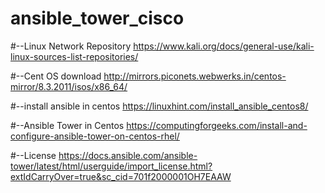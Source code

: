# ansible_tower_cisco


#--Linux Network Repository
https://www.kali.org/docs/general-use/kali-linux-sources-list-repositories/

#--Cent OS download
http://mirrors.piconets.webwerks.in/centos-mirror/8.3.2011/isos/x86_64/

#--install ansible in centos
https://linuxhint.com/install_ansible_centos8/

#--Ansible Tower in Centos
https://computingforgeeks.com/install-and-configure-ansible-tower-on-centos-rhel/

#--License
https://docs.ansible.com/ansible-tower/latest/html/userguide/import_license.html?extIdCarryOver=true&sc_cid=701f2000001OH7EAAW
